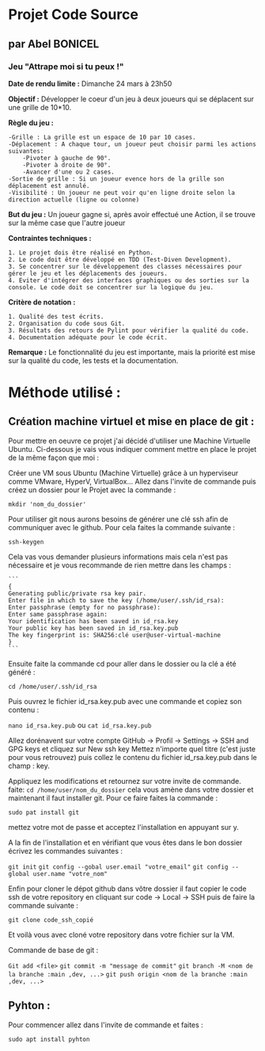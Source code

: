 # Projet Code Source
## par Abel BONICEL
### Jeu "Attrape moi si tu peux !"

**Date de rendu limite :** Dimanche 24 mars à 23h50

**Objectif :** Développer le coeur d'un jeu à deux joueurs qui se déplacent sur une grille de 10*10.

**Règle du jeu :**

	-Grille : La grille est un espace de 10 par 10 cases.
	-Déplacement : A chaque tour, un joueur peut choisir parmi les actions suivantes:
		-Pivoter à gauche de 90°.
		-Pivoter à droite de 90°.
		-Avancer d'une ou 2 cases.
	-Sortie de grille : Si un joueur evence hors de la grille son déplacement est annulé. 
	-Visibilité : Un joueur ne peut voir qu'en ligne droite selon la direction actuelle (ligne ou colonne)

**But du jeu :** Un joueur gagne si, après avoir effectué une Action, il se trouve sur la même case que l'autre joueur

**Contraintes techniques :**

	1. Le projet dois être réalisé en Python.
	2. Le code doit être développé en TDD (Test-Diven Development).
	3. Se concentrer sur le développement des classes nécessaires pour gérer le jeu et les déplacements des joueurs.
	4. Eviter d'intégrer des interfaces graphiques ou des sorties sur la console. Le code doit se concentrer sur la logique du jeu.

**Critère de notation :**

	1. Qualité des test écrits.
	2. Organisation du code sous Git.
	3. Résultats des retours de Pylint pour vérifier la qualité du code.
	4. Documentation adéquate pour le code écrit.

**Remarque :** Le fonctionnalité du jeu est importante, mais la priorité est mise sur la qualité du code, les tests et la documentation.


# Méthode utilisé :

## Création machine virtuel et mise en place de git :

Pour mettre en oeuvre ce projet j'ai décidé d'utiliser une Machine Virtuelle Ubuntu. Ci-dessous je vais vous indiquer comment mettre en place le projet de la même façon que moi :

Créer une VM sous Ubuntu (Machine Virtuelle) grâce à un hyperviseur comme VMware, HyperV, VirtualBox...
Allez dans l'invite de commande puis créez un dossier pour le Projet avec la commande : 

`mkdir 'nom_du_dossier'`

Pour utiliser git nous aurons besoins de générer une clé ssh afin de communiquer avec le github. Pour cela faites la commande suivante :

`ssh-keygen`

Cela vas vous demander plusieurs informations mais cela n'est pas nécessaire et je vous recommande de rien mettre dans les champs : 

	```
	{	
	Generating public/private rsa key pair.
	Enter file in which to save the key (/home/user/.ssh/id_rsa): 
	Enter passphrase (empty for no passphrase): 
	Enter same passphrase again: 
	Your identification has been saved in id_rsa.key
	Your public key has been saved in id_rsa.key.pub
	The key fingerprint is:	SHA256:clé user@user-virtual-machine
	}
	``` 

Ensuite faite la commande cd pour aller dans le dossier ou la clé a été généré : 

`cd /home/user/.ssh/id_rsa`

Puis ouvrez le fichier id_rsa.key.pub avec une commande et copiez son contenu : 


`nano id_rsa.key.pub`
ou
`cat id_rsa.key.pub`

Allez dorénavent sur votre compte GitHub -> Profil -> Settings -> SSH and GPG keys et cliquez sur New ssh key
Mettez n'importe quel titre (c'est juste pour vous retrouvez) puis collez le contenu du fichier id_rsa.key.pub dans le champ : key.

Appliquez les modifications et retournez sur votre invite de commande. faite:
`cd /home/user/nom_du_dossier`
cela vous amène dans votre dossier et maintenant il faut installer git. Pour ce faire faites la commande :

`sudo pat install git`

mettez votre mot de passe et acceptez l'installation en appuyant sur y.

A la fin de l'installation et en vérifiant que vous êtes dans le bon dossier écrivez les commandes suivantes :

`git init`
`git config --gobal user.email "votre_email"`
`git config --global user.name "votre_nom"`

Enfin pour cloner le dépot github dans vôtre dossier il faut copier le code ssh de votre repository en cliquant sur code -> Local -> SSH puis de faire la commande suivante :

`git clone code_ssh_copié`

Et voilà vous avec cloné votre repository dans votre fichier sur la VM.

Commande de base de git : 

`Git add <file>`
`git commit -m "message de commit"`
`git branch -M <nom de la branche :main ,dev, ...>`
`git push origin <nom de la branche :main ,dev, ...>`

## Pyhton : 

Pour commencer allez dans l'invite de commande et faites : 

`sudo apt install pyhton`

